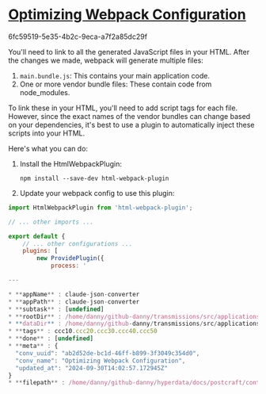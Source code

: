 # [Optimizing Webpack Configuration](https://claude.ai/chat/ab2d52de-bc1d-46ff-b899-3f3049c354d0)

6fc59519-5e35-4b2c-9eca-a7f2a85dc29f

 You'll need to link to all the generated JavaScript files in your HTML. After the changes we made, webpack will generate multiple files:

1. `main.bundle.js`: This contains your main application code.
2. One or more vendor bundle files: These contain code from node_modules.

To link these in your HTML, you'll need to add script tags for each file. However, since the exact names of the vendor bundles can change based on your dependencies, it's best to use a plugin to automatically inject these scripts into your HTML.

Here's what you can do:

1. Install the HtmlWebpackPlugin:
   ```
   npm install --save-dev html-webpack-plugin
   ```

2. Update your webpack config to use this plugin:

```javascript
import HtmlWebpackPlugin from 'html-webpack-plugin';

// ... other imports ...

export default {
    // ... other configurations ...
    plugins: [
        new ProvidePlugin({
            process: '

---

* **appName** : claude-json-converter
* **appPath** : claude-json-converter
* **subtask** : [undefined]
* **rootDir** : /home/danny/github-danny/transmissions/src/applications/claude-json-converter
* **dataDir** : /home/danny/github-danny/transmissions/src/applications/claude-json-converter/data
* **tags** : ccc10.ccc20.ccc30.ccc40.ccc50
* **done** : [undefined]
* **meta** : {
  "conv_uuid": "ab2d52de-bc1d-46ff-b899-3f3049c354d0",
  "conv_name": "Optimizing Webpack Configuration",
  "updated_at": "2024-09-30T14:02:57.172945Z"
}
* **filepath** : /home/danny/github-danny/hyperdata/docs/postcraft/content-raw/chat-archives/md/ab2d/2024-09-30_6fc.md